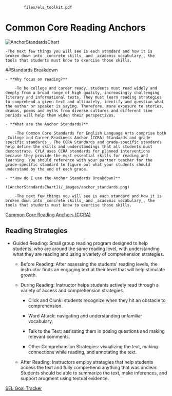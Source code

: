 ```pdf
		files/ela_toolkit.pdf
```


# Common Core Reading Anchors

![AnchorStandardsChart](/_images/anchor_standards.png)

	-The next few things you will see is each standard and how it is broken down into _concrete skills_ and _academic vocabulary_, the tools that students must know to exercise those skills. 

##Standards Breakdown

	- **Why focus on reading?** 
	
		-To be college and career ready, students must read widely and deeply from a broad range of high quality, increasingly challenging literary and informational texts. They must learn reading strategies to comprehend a given text and ultimately, identify and question what the author or speaker is saying. Therefore, more exposure to stories, dramas, poems and myths from diverse cultures and different time periods will help them widen their perspectives.

	- **What are the Anchor Standards?**

		-The Common Core Standards for English Language Arts comprise both _College and Career Readiness Anchor (CCRA) Standards and grade-specific standards_. The CCRA Standards and grade-specific standards help define the skills and understandings that all students must demonstrate. CYLA uses CCRA standards for planned interventions because they provide the most essential skills for reading and learning. YOu should reference with your partner teacher for the grade-specific standard to figure out what your students should understand by the end of each grade.

	- **How do I use the Anchor Standards Breakdown?**

	![AnchorStandardsChart](/_images/anchor_standards.png)

		-The next few things you will see is each standard and how it is broken down into _concrete skills_ and _academic vocabulary_, the tools that students must know to exercise those skills. 


[Common Core Reading Anchors (CCRA)](http://www.corestandards.org/ELA-Literacy/CCRA/R/)


## Reading Strategies

- Guided Reading: Small group reading program designed to help students, who are around the same reading level, with understanding what they are reading and using a variety of comprehension strategies.

	- Before Reading: After assessing the students' reading levels, the instructor finds an engaging text at their level that will help stimulate growth.

	- During Reading: Instructor helps students actively read through a variety of access and comprehension strategies. 

		- Click and Clunk: students recognize when they hit an obstacle to comprehension.

		- Word Attack: navigating and understanding unfamiliar vocabulary.

		- Talk to the Text: assissting them in posing questions and making relevant comments.

		- Other Comprehansion Strategies: visualizing the text, making connections while reading, and annotating the text.

	- After Reading: Instructors employ strategies that help students access the text and fully comprehend anything that was unclear. Students should be able to summarize the text, make inferences, and support arugment using textual evidence.


[SEL Goal Tracker](https://cityyear.sharepoint.com/teams/lax/SitePages/SELgoal.aspx)